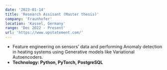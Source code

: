 ```yaml
---
date: '2023-01-14'
title: 'Research Assisant (Master thesis)'
company: 'Fraunhofer'
location: 'Kassel, Germany'
range: 'Dec 2022 - Present'
url: 'https://www.upstatement.com/'
---
```


- Feature engineering on sensors’ data and performing Anomaly detection in heating systems using Generative models like Variational Autoencoders.
- **Technology: Python, PyTorch, PostgreSQL**
